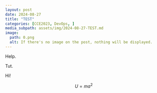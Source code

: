 ```yaml
---
layout: post
date: 2024-08-27
title: "TEST"
categories: [CCE2023, DevOps, ]
media_subpath: assets/img/2024-08-27-TEST.md
image:
  path: 0.png
  alt: If there's no image on the post, nothing will be displayed.
---
```



Help.


Tut.


Hi!


$$
U=ma^2
$$

